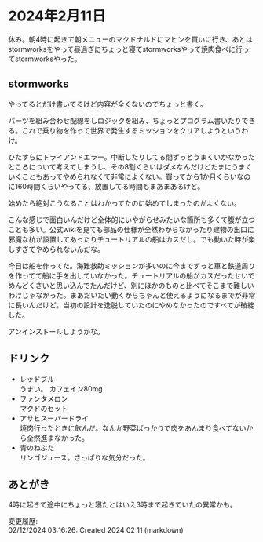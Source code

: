 # 2024年2月11日

休み。朝4時に起きて朝メニューのマクドナルドにマヒンを買いに行き、あとはstormworksをやって昼過ぎにちょっと寝てstormworksやって焼肉食べに行ってstormworksやった。

## stormworks

やってるとだけ書いてるけど内容が全くないのでちょっと書く。

パーツを組み合わせ配線をしロジックを組み、ちょっとプログラム書いたりできる。これで乗り物を作って世界で発生するミッションをクリアしようというわけ。

ひたすらにトライアンドエラー。中断したりしてる間ずっとうまくいかなかったところについて考えてしまうし、その8割くらいはダメなんだけどたまにうまくいくこともあってやめられなくて非常によくない。買ってから1か月くらいなのに160時間くらいやってる、放置してる時間もまあまあるけど。

始めたら絶対こうなることはわかってたのに始めてしまったのがよくない。

こんな感じで面白いんだけど全体的にいやがらせみたいな箇所も多くて腹が立つことも多い。公式wikiを見ても部品の仕様が全然わからなかったり建物の出口に邪魔な杭が設置してあったりチュートリアルの船はカスだし。でも動いた時が楽しすぎてやめられないんだな。

今日は船を作ってた。海難救助ミッションが多いのに今までずっと車と鉄道周りを作ってて船に手を出していなかった。チュートリアルの船がカスだったせいでめんどくさいと思い込んでたんだけど、別にほかのものと比べてそこまで難しいわけじゃなかった。まあだいたい動くからちゃんと使えるようになるまでが非常に長いんだけど。当初の設計を逸脱していたのにやめなかったのですべてが破綻した。

アンインストールしようかな。

## ドリンク

- レッドブル  
うまい。
カフェイン80mg
- ファンタメロン  
マクドのセット
- アサヒスーパードライ  
焼肉行ったときに飲んだ。なんか野菜ばっかりで肉をあんまり食べてないから全然進まなかった。
- 青のねぶた  
リンゴジュース。さっぱりな気分だった。

## あとがき

4時に起きて途中にちょっと寝たとはいえ3時まで起きていたの異常かも。

変更履歴:  
02/12/2024 03:16:26: Created 2024 02 11 (markdown)  
